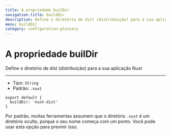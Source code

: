 ```yaml
---
title: A propriedade builDir
navigation.title: buildDir
description: Define o diretório de dist (distribuição) para a sua aplicação Nuxt 
menu: buildDir
category: configuration-glossary
---
```

# A propriedade builDir

Define o diretório de dist (distribuição) para a sua aplicação Nuxt

---

- Tipo: `String`
- Padrão: `.nuxt`

```js{}[nuxt.config.js]
export default {
  buildDir: 'nuxt-dist'
}
```

Por padrão, muitas ferramentas assumem que o diretório `.nuxt` é um diretório oculto, porque o seu nome começa com um ponto. Você pode usar esta opção para previnir isso.

